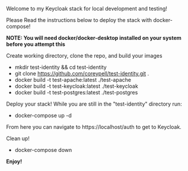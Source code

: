 Welcome to my Keycloak stack for local development and testing!

Please Read the instructions below to deploy the stack with docker-compose!

**NOTE: You will need docker/docker-desktop installed on your system before you attempt this**

Create working directory, clone the repo, and build your images

  -  mkdir test-identity && cd test-identity
  -  git clone https://github.com/coreypell/test-identity.git .
  -  docker build -t test-apache:latest ./test-apache
  -  docker build -t test-keycloak:latest ./test-keycloak
  -  docker build -t test-postgres:latest ./test-postgres


Deploy your stack!
While you are still in the "test-identity" directory run:

  -  docker-compose up -d

From here you can navigate to https://localhost/auth to get to Keycloak.

Clean up!
  -  docker-compose down

**Enjoy!**
